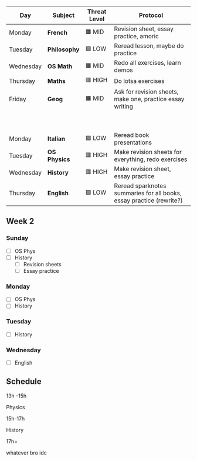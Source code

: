 | Day | Subject | Threat Level | Protocol |
|---|---|---|---|
| Monday | **French** | 🟧 MID | Revision sheet, essay practice, amoric
| Tuesday | **Philosophy** | 🟩 LOW | Reread lesson, maybe do practice
| Wednesday | **OS Math** | 🟧 MID | Redo all exercises, learn demos
| Thursday | **Maths** | 🟥 HIGH | Do lotsa exercises
| Friday | **Geog** | 🟧 MID | Ask for revision sheets, make one, practice essay writing
| <br>
| <br>
| Monday | **Italian** | 🟩 LOW | Reread book presentations
| Tuesday | **OS Physics** | 🟥 HIGH | Make revision sheets for everything, redo exercises
| Wednesday | **History** | 🟥 HIGH | Make revision sheet, essay practice
| Thursday | **English** | 🟩 LOW | Reread sparknotes summaries for all books, essay practice (rewrite?)

## Week 2

### Sunday

- [ ] OS Phys
- [ ] History
  - [ ] Revision sheets
  - [ ] Essay practice

### Monday

- [ ] OS Phys
- [ ] History

### Tuesday

- [ ] History

### Wednesday

- [ ] English







## Schedule

13h -15h

Physics

15h-17h

History

17h+

whatever bro idc
